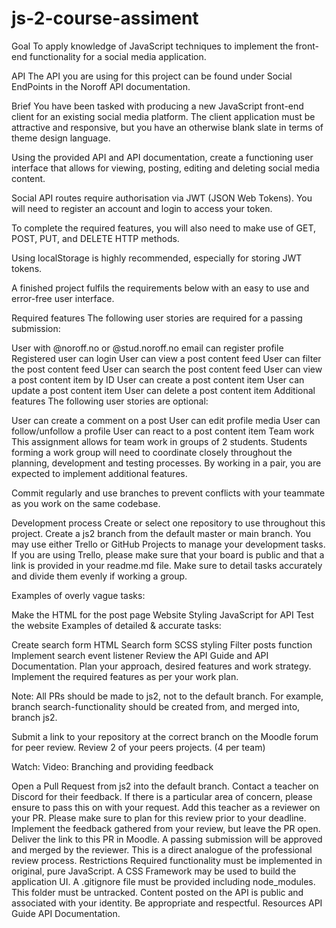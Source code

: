 # js-2-course-assiment

Goal
To apply knowledge of JavaScript techniques to implement the front-end functionality for a social media application.

API
The API you are using for this project can be found under Social EndPoints in the Noroff API documentation.

Brief
You have been tasked with producing a new JavaScript front-end client for an existing social media platform. The client application must be attractive and responsive, but you have an otherwise blank slate in terms of theme design language.

Using the provided API and API documentation, create a functioning user interface that allows for viewing, posting, editing and deleting social media content.

Social API routes require authorisation via JWT (JSON Web Tokens). You will need to register an account and login to access your token.

To complete the required features, you will also need to make use of GET, POST, PUT, and DELETE HTTP methods.

Using localStorage is highly recommended, especially for storing JWT tokens.

A finished project fulfils the requirements below with an easy to use and error-free user interface.

Required features
The following user stories are required for a passing submission:

User with @noroff.no or @stud.noroff.no email can register profile
Registered user can login
User can view a post content feed
User can filter the post content feed
User can search the post content feed
User can view a post content item by ID
User can create a post content item
User can update a post content item
User can delete a post content item
Additional features
The following user stories are optional:

User can create a comment on a post
User can edit profile media
User can follow/unfollow a profile
User can react to a post content item
Team work
This assignment allows for team work in groups of 2 students. Students forming a work group will need to coordinate closely throughout the planning, development and testing processes. By working in a pair, you are expected to implement additional features.

Commit regularly and use branches to prevent conflicts with your teammate as you work on the same codebase.

Development process
Create or select one repository to use throughout this project.
Create a js2 branch from the default master or main branch.
You may use either Trello or GitHub Projects to manage your development tasks. If you are using Trello, please make sure that your board is public and that a link is provided in your readme.md file. Make sure to detail tasks accurately and divide them evenly if working a group.

Examples of overly vague tasks:

Make the HTML for the post page
Website Styling
JavaScript for API
Test the website
Examples of detailed & accurate tasks:

Create search form HTML
Search form SCSS styling
Filter posts function
Implement search event listener
Review the API Guide and API Documentation.
Plan your approach, desired features and work strategy.
Implement the required features as per your work plan.

Note: All PRs should be made to js2, not to the default branch. For example, branch search-functionality should be created from, and merged into, branch js2.

Submit a link to your repository at the correct branch on the Moodle forum for peer review.
Review 2 of your peers projects. (4 per team)

Watch: Video: Branching and providing feedback

Open a Pull Request from js2 into the default branch. Contact a teacher on Discord for their feedback. If there is a particular area of concern, please ensure to pass this on with your request. Add this teacher as a reviewer on your PR. Please make sure to plan for this review prior to your deadline.
Implement the feedback gathered from your review, but leave the PR open.
Deliver the link to this PR in Moodle. A passing submission will be approved and merged by the reviewer. This is a direct analogue of the professional review process.
Restrictions
Required functionality must be implemented in original, pure JavaScript.
A CSS Framework may be used to build the application UI.
A .gitignore file must be provided including node_modules. This folder must be untracked.
Content posted on the API is public and associated with your identity. Be appropriate and respectful.
Resources
API Guide
API Documentation.
